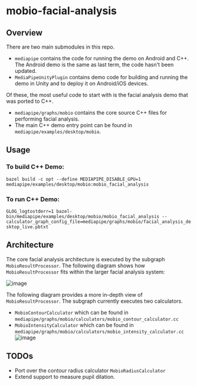 # mobio-facial-analysis

## Overview
There are two main submodules in this repo. 
- `mediapipe` contains the code for running the demo on Android and C++. The Android demo is the same as last term, the code hasn't been updated.
- `MediaPipeUnityPlugin` contains demo code for building and running the demo in Unity and to deploy it on Android/iOS devices.

Of these, the most useful code to start with is the facial analysis demo that was ported to C++.
- `mediapipe/graphs/mobio` contains the core source C++ files for performing facial analysis. 
- The main C++ demo entry point can be found in `mediapipe/examples/desktop/mobio`.

## Usage
### To build C++ Demo:
`bazel build -c opt --define MEDIAPIPE_DISABLE_GPU=1 mediapipe/examples/desktop/mobio:mobio_facial_analysis`

### To run C++ Demo:
`GLOG_logtostderr=1 bazel-bin/mediapipe/examples/desktop/mobio/mobio_facial_analysis --calculator_graph_config_file=mediapipe/graphs/mobio/facial_analysis_desktop_live.pbtxt`

## Architecture
The core facial analysis architecture is executed by the subgraph `MobioResultProcessor`. The following diagram shows how `MobioResultProcessor` fits within the larger facial analysis system:

![image](https://user-images.githubusercontent.com/16181437/155273958-af054653-4e1c-42b4-bd31-cd5fb199dc51.png)

The following diagram provides a more in-depth view of `MobioResultProcessor`. The subgraph currently executes two calculators.
- `MobioContourCalculator` which can be found in `mediapipe/graphs/mobio/calculators/mobio_contour_calculator.cc`
- `MobioIntensityCalculator` which can be found in `mediapipe/graphs/mobio/calculators/mobio_intensity_calculator.cc`
![image](https://user-images.githubusercontent.com/16181437/155273790-25c7fec1-99bb-4cbe-8c0f-5054e6f3f3b6.png)

## TODOs
- Port over the contour radius calculator `MobioRadiusCalculator`
- Extend support to measure pupil dilation.
